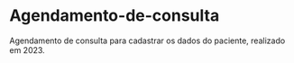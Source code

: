 # Agendamento-de-consulta
Agendamento de consulta para cadastrar os dados do paciente, realizado em 2023.
